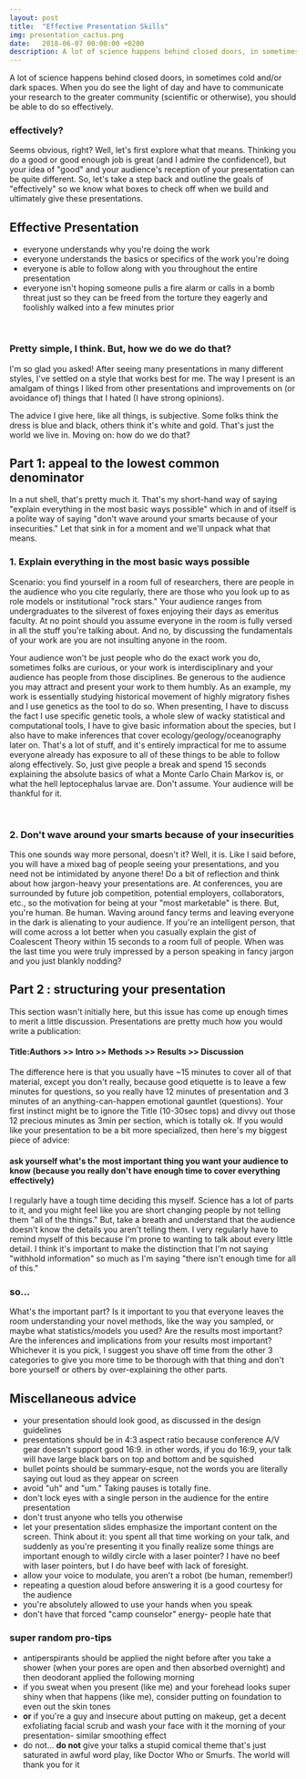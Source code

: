 ```yaml
---
layout: post
title:  "Effective Presentation Skills"
img: presentation_cactus.png
date:   2018-06-07 00:00:00 +0200
description: A lot of science happens behind closed doors, in sometimes cold and/or dark spaces. When you do see the light of day and have to communicate your research to the greater community (scientific or otherwise), you should be able to do so effectively. 
---
```


A lot of science happens behind closed doors, in sometimes cold and/or dark spaces. When you do see the light of day and have to communicate your research to the greater community (scientific or otherwise), you should be able to do so effectively. 

<h3>effectively?</h3>

Seems obvious, right? Well, let's first explore what that means. Thinking you do a good or good enough job is great (and I admire the confidence!), but your idea of "good" and your audience's reception of your presentation can be quite different. So, let's take a step back and outline the goals of "effectively" so we know what boxes to check off when we build and ultimately give these presentations. 

<h2>Effective Presentation</h2>
<ul>
<li>everyone understands why you're doing the work</li>

<li>everyone understands the basics or specifics of the work you're doing</li>

<li>everyone is able to follow along with you throughout the entire presentation</li>

<li>everyone isn't hoping someone pulls a fire alarm or calls in a bomb threat just so they can be freed from the torture they eagerly and foolishly walked into a few minutes prior</li>
</ul>

​
<h3>Pretty simple, I think. But, how we do we do that?</h3>

<p>I'm so glad you asked! After seeing many presentations in many different styles, I've settled on a style that works best for me. The way I present is an amalgam of things I liked from other presentations and improvements on (or avoidance of) things that I hated (I have strong opinions).</p>

<p> The advice I give here, like all things, is subjective. Some folks think the dress is blue and black, others think it's white and gold. That's just the world we live in. Moving on: 
how do we do that?</p>

<h2>Part 1: appeal to the lowest common denominator</h2>

<p>In a nut shell, that's pretty much it. That's my short-hand way of saying "explain everything in the most basic ways possible" which in and of itself is a polite way of saying "don't wave around your smarts because of your insecurities." Let that sink in for a moment and we'll unpack what that means.</p>

<h3>1. Explain everything in the most basic ways possible</h3>

<p>Scenario: you find yourself in a room full of researchers, there are people in the audience who you cite regularly, there are those who you look up to as role models or institutional "rock stars." Your audience ranges from undergraduates to the silverest of foxes enjoying their days as emeritus faculty. At no point should you assume everyone in the room is fully versed in all the stuff you're talking about. And no, by discussing the fundamentals of your work are you are not insulting anyone in the room.</p>

<p>Your audience won't be just people who do the exact work you do, sometimes folks are curious, or your work is interdisciplinary and your audience has people from those disciplines. Be generous to the audience you may attract and present your work to them humbly. As an example, my work is essentially studying historical movement of highly migratory fishes and I use genetics as the tool to do so. When presenting, I have to discuss the fact I use specific genetic tools, a whole slew of wacky statistical and computational tools, I have to give basic information about the species, but I also have to make inferences that cover ecology/geology/oceanography later on. That's a lot of stuff, and it's entirely impractical for me to assume everyone already has exposure to all of these things to be able to follow along effectively. So, just give people a break and spend 15 seconds explaining the absolute basics of what a Monte Carlo Chain Markov is, or what the hell leptocephalus larvae are. Don't assume. Your audience will be thankful for it.</p>
​
<h3>2. Don't wave around your smarts because of your insecurities</h3>

<p>This one sounds way more personal, doesn't it? Well, it is. Like I said before, you will have a mixed bag of people seeing your presentations, and you need not be intimidated by anyone there! Do a bit of reflection and think about how jargon-heavy your presentations are. At conferences, you are surrounded by future job competition, potential employers, collaborators, etc., so the motivation for being at your "most marketable" is there. But, you're human. Be human. Waving around fancy terms and leaving everyone in the dark is alienating to your audience. If you're an intelligent person, that will come across a lot better when you casually explain the gist of Coalescent Theory within 15 seconds to a room full of people. When was the last time you were truly impressed by a person speaking in fancy jargon and you just blankly nodding?</p>

<h2>Part 2 : structuring your presentation</h2>

<p>This section wasn't initially here, but this issue has come up enough times to merit a little discussion. Presentations are pretty much how you would write a publication:</p>
<h4>Title:Authors >> Intro >> Methods >> Results >> Discussion</h4>

<p>The difference here is that you usually have ~15 minutes to cover all of that material, except you don't really, because good etiquette is to leave a few minutes for questions, so you really have 12 minutes of presentation and 3 minutes of an anything-can-happen emotional gauntlet (questions). Your first instinct might be to ignore the Title (10-30sec tops) and divvy out those 12 precious minutes as 3min per section, which is totally ok. If you would like your presentation to be a bit more specialized, then here's my biggest piece of advice:</p>

<h4>ask yourself what's the most important thing you want your audience to know
(because you really don't have enough time to cover everything effectively)</h4>

<p>I regularly have a tough time deciding this myself. Science has a lot of parts to it, and you might feel like you are short changing people by not telling them "all of the things." But, take a breath and understand that the audience doesn't know the details you aren't telling them. I very regularly have to remind myself of this because I'm prone to wanting to talk about every little detail. I think it's important to make the distinction that I'm not saying "withhold information" so much as I'm saying "there isn't enough time for all of this."</p>

<h3>so...</h3>

<p>What's the important part? Is it important to you that everyone leaves the room understanding your novel methods, like the way you sampled, or maybe what statistics/models you used? Are the results most important? Are the inferences and implications from your results most important? Whichever it is you pick, I suggest you shave off time from the other 3 categories to give you more time to be thorough with that thing and don't bore yourself or others by over-explaining the other parts.</p>

<h2>Miscellaneous advice</h2>
<ul>
<li>your presentation should look good, as discussed in the design guidelines</li>

<li>presentations should be in 4:3 aspect ratio because conference A/V gear doesn't support good 16:9. in other words, if you do 16:9, your talk will have large black bars on top and bottom and be squished ​</li>

<li>bullet points should be summary-esque, not the words you are literally saying out loud as they appear on screen</li>

<li>avoid "uh" and "um." Taking pauses is totally fine.</li>

<li>don't lock eyes with a single person in the audience for the entire presentation</li>

<li>don't trust anyone who tells you otherwise</li>

<li>let your presentation slides emphasize the important content on the screen. Think about it: you spent all that time working on your talk, and suddenly as you're presenting it you finally realize some things are important enough to wildly circle with a laser pointer? I have no beef with laser pointers, but I do have beef with lack of foresight.</li>

<li>allow your voice to modulate, you aren't a robot (be human, remember!)</li>

<li>repeating a question aloud before answering it is a good courtesy for the audience</li>

<li>you're absolutely allowed to use your hands when you speak</li>

<li>don't have that forced "camp counselor" energy- people hate that</li>
</ul>

<h3>super random pro-tips</h3>

<ul>
<li>antiperspirants should be applied the night before after you take a shower (when your pores are open and then absorbed overnight) and then deodorant applied the following morning</li>

<li>if you sweat when you present (like me) and your forehead looks super shiny when that happens (like me), consider putting on foundation to even out the skin tones</li>

<li><b>or</b> if you're a guy and insecure about putting on makeup, get a decent exfoliating facial scrub and wash your face with it the morning of your presentation- similar smoothing effect</li>

<li>do not... <b>do not</b> give your talks a stupid comical theme that's just saturated in awful word play, like Doctor Who or Smurfs. The world will thank you for it ​</li>
</ul>
